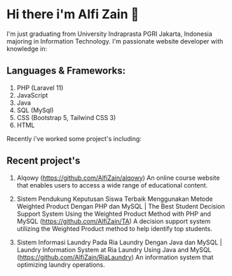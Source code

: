 # Hi there i'm Alfi Zain 👋

I'm just graduating from University Indraprasta PGRI Jakarta, Indonesia majoring in Information Technology.
I'm passionate website developer with knowledge in:

## Languages & Frameworks:
1. PHP (Laravel 11)
2. JavaScript
3. Java
4. SQL (MySql)
5. CSS (Bootstrap 5, Tailwind CSS 3)
6. HTML

Recently i've worked some project's including:
## Recent project's
1. Alqowy (https://github.com/AlfiZain/alqowy)
An online course website that enables users to access a wide range of educational content.

2. Sistem Pendukung Keputusan Siswa Terbaik Menggunakan Metode Weighted Product Dengan PHP dan MySQL | The Best Student Decision Support System Using the Weighted Product Method with PHP and MySQL (https://github.com/AlfiZain/TA)
A decision support system utilizing the Weighted Product method to help identify top students.

3. Sistem Informasi Laundry Pada Ria Laundry Dengan Java dan MySQL | Laundry Information System at Ria Laundry Using Java and MySQL (https://github.com/AlfiZain/RiaLaundry)
An information system that optimizing laundry operations.

